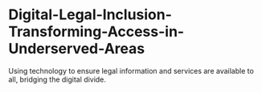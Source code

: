 # Digital-Legal-Inclusion-Transforming-Access-in-Underserved-Areas
Using technology to ensure legal information and services are available to all, bridging the digital divide.
